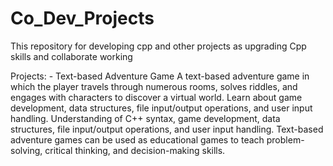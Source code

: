 # Co_Dev_Projects
This repository for developing cpp and other projects as upgrading Cpp skills and collaborate working


Projects:
	- Text-based Adventure Game
		A text-based adventure game in which the player travels through numerous rooms, solves riddles, and engages with characters to discover a virtual world.
		Learn about game development, data structures, file input/output operations, and user input handling.
		Understanding of C++ syntax, game development, data structures, file input/output operations, and user input handling.
		Text-based adventure games can be used as educational games to teach problem-solving, critical thinking, and decision-making skills.


